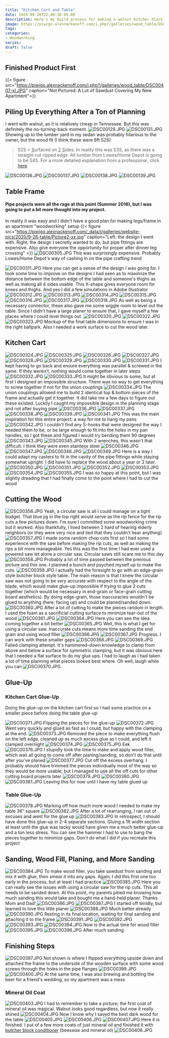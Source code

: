 ```yaml
---
title: "Kitchen Cart and Table"
date: 2020-09-26T22:49:30-05:00
description: Here's my build process for making a walnut butcher block style matching kitchen cart and table.
image: https://piwigo.alexnackenoff.com/i.php?/galleries/wood_table/DSC00407-sm.JPG
tags:
categories:
- Woodworking
series:
draft: false
---
```

## Finished Product First
{{< figure src="https://piwigo.alexnackenoff.com/i.php?/galleries/wood_table/DSC00407-xl.JPG" caption="Not Pictured: A Lot of Sawdust Covering My New Apartment">}}

## Piling Up Everything After a Ton of Planning
I went with walnut, as it is relatively cheap in Tennessee. But this was definitely the no-turning-back moment.
<img src='https://piwigo.alexnackenoff.com/i.php?/galleries/wood_table/DSC00129-la.JPG' alt='DSC00129.JPG'/>
<img src='https://piwigo.alexnackenoff.com/i.php?/galleries/wood_table/DSC00131-la.JPG' alt='DSC00131.JPG'/>
Showing up to the lumber yard in my sedan was probably hilarious to the owner, but the wood fit (I think these were 8ft S2S)
> S2S = <u>S</u>urfaced on <u>2</u> <u>S</u>ides. In reality this was S3S, as there was a straight cut ripped edge. All lumber from Lowes/Home Depot is going to be S4S. For a more detailed explanation from a professional, click <a href="https://thewoodwhisperer.com/articles/s2s-and-s4s-what-gives/">here</a>

<img src='https://piwigo.alexnackenoff.com/i.php?/galleries/wood_table/DSC00136-la.JPG' alt='DSC00136.JPG'/>
<img src='https://piwigo.alexnackenoff.com/i.php?/galleries/wood_table/DSC00137-la.JPG' alt='DSC00137.JPG'/>
<img src='https://piwigo.alexnackenoff.com/i.php?/galleries/wood_table/DSC00138-la.JPG' alt='DSC00138.JPG'/>
<img src='https://piwigo.alexnackenoff.com/i.php?/galleries/wood_table/DSC00139-la.JPG' alt='DSC00139.JPG'/>

## Table Frame
#### Pipe projects were all the rage at this point (Summer 2016), but I was going to put a bit more thought into my project.
In reality it was easy and I didn't have a good plan for making legs/frame in an apartment "woodworking" setup
{{< figure src="https://piwigo.alexnackenoff.com/_data/i/galleries/website-pics/2020/9-26-table/Picture2-xx.jpg" caption="Left: the design I went with. Right: the design I secretly wanted to do, but pipe fittings are expensive. Also give everyone the opportunity for proper after dinner leg crossing" >}}
<img src='https://piwigo.alexnackenoff.com/i.php?/galleries/wood_table/DSC00305-la.JPG' alt='DSC00305.JPG'/>
This was surprisingly expensive. Probably Lowes/Home Depot's way of cashing in on the pipe crafting trend

<img src='https://piwigo.alexnackenoff.com/i.php?/galleries/wood_table/DSC00311-la.JPG' alt='DSC00311.JPG'/>
Here you can get a sense of the design I was going for. I took some time to improve on the designs I had seen as to maximize the distance between the bottom edge of the table and someone's thighs as well as making all 4 sides usable. This X-shape gives everyone room for knees and thighs. And yes I did a few simulations in Adobe Illustrator
<img src='https://piwigo.alexnackenoff.com/i.php?/galleries/wood_table/DSC00312-la.JPG' alt='DSC00312.JPG'/>
<img src='https://piwigo.alexnackenoff.com/i.php?/galleries/wood_table/DSC00313-la.JPG' alt='DSC00313.JPG'/>
<img src='https://piwigo.alexnackenoff.com/i.php?/galleries/wood_table/DSC00314-la.JPG' alt='DSC00314.JPG'/>
<img src='https://piwigo.alexnackenoff.com/i.php?/galleries/wood_table/DSC00315-la.JPG' alt='DSC00315.JPG'/>
<img src='https://piwigo.alexnackenoff.com/i.php?/galleries/wood_table/DSC00316-la.JPG' alt='DSC00316.JPG'/>
<img src='https://piwigo.alexnackenoff.com/i.php?/galleries/wood_table/DSC00317-la.JPG' alt='DSC00317.JPG'/>
<img src='https://piwigo.alexnackenoff.com/i.php?/galleries/wood_table/DSC00318-la.JPG' alt='DSC00318.JPG'/>
As well as being a necessary connector, these also gave me some wiggle room to level out the table. Since I didn't have a large planer to ensure that, I gave myself a few places where I could level things out.

<img src='https://piwigo.alexnackenoff.com/i.php?/galleries/wood_table/DSC00320-la.JPG' alt='DSC00320.JPG'/>
<img src='https://piwigo.alexnackenoff.com/i.php?/galleries/wood_table/DSC00322-la.JPG' alt='DSC00322.JPG'/>
<img src='https://piwigo.alexnackenoff.com/i.php?/galleries/wood_table/DSC00323-la.JPG' alt='DSC00323.JPG'/>
Mockup of the final table dimensions to ensure I was in the right ballpark. Also I needed a work surface to cut the wood later.

## Kitchen Cart
<img src='https://piwigo.alexnackenoff.com/i.php?/galleries/wood_table/DSC00324-la.JPG' alt='DSC00324.JPG'/>
<img src='https://piwigo.alexnackenoff.com/i.php?/galleries/wood_table/DSC00325-la.JPG' alt='DSC00325.JPG'/>
<img src='https://piwigo.alexnackenoff.com/i.php?/galleries/wood_table/DSC00326-la.JPG' alt='DSC00326.JPG'/>
<img src='https://piwigo.alexnackenoff.com/i.php?/galleries/wood_table/DSC00327-la.JPG' alt='DSC00327.JPG'/>
<img src='https://piwigo.alexnackenoff.com/i.php?/galleries/wood_table/DSC00328-la.JPG' alt='DSC00328.JPG'/>
<img src='https://piwigo.alexnackenoff.com/i.php?/galleries/wood_table/DSC00329-la.JPG' alt='DSC00329.JPG'/>
<img src='https://piwigo.alexnackenoff.com/i.php?/galleries/wood_table/DSC00330-la.JPG' alt='DSC00330.JPG'/>
<img src='https://piwigo.alexnackenoff.com/i.php?/galleries/wood_table/DSC00331-la.JPG' alt='DSC00331.JPG'/>
I kept having to go back and ensure everything was parallel & screwed in the same. If they weren't, nothing would come together in later steps
<img src='https://piwigo.alexnackenoff.com/i.php?/galleries/wood_table/DSC00332-la.JPG' alt='DSC00332.JPG'/>
<img src='https://piwigo.alexnackenoff.com/i.php?/galleries/wood_table/DSC00333-la.JPG' alt='DSC00333.JPG'/>
It might be obvious to some, but at first I designed an impossible structure. There was no way to get everything to screw together if not for the union couplings
<img src='https://piwigo.alexnackenoff.com/i.php?/galleries/wood_table/DSC00334-la.JPG' alt='DSC00334.JPG'/>
The union couplings allowed me to build 2 identical top & bottom pieces of the frame and actually get it together. It did take me a few days to figure out these existed. Luckily I caught my impossible design in the planning stage and not after buying pipe
<img src='https://piwigo.alexnackenoff.com/i.php?/galleries/wood_table/DSC00336-la.JPG' alt='DSC00336.JPG'/>
<img src='https://piwigo.alexnackenoff.com/i.php?/galleries/wood_table/DSC00337-la.JPG' alt='DSC00337.JPG'/>
<img src='https://piwigo.alexnackenoff.com/i.php?/galleries/wood_table/DSC00338-la.JPG' alt='DSC00338.JPG'/>
<img src='https://piwigo.alexnackenoff.com/i.php?/galleries/wood_table/DSC00339-la.JPG' alt='DSC00339.JPG'/>

<img src='https://piwigo.alexnackenoff.com/i.php?/galleries/wood_table/DSC00341-la.JPG' alt='DSC00341.JPG'/>
This was the main inspiration for this entire project: a way for me to hang my pans
<img src='https://piwigo.alexnackenoff.com/i.php?/galleries/wood_table/DSC00342-la.JPG' alt='DSC00342.JPG'/>
I couldn't find any S-hooks that were designed the way I needed them to be, or be large enough to fit into the holes in my pan handles, so I got these and figured I would try bending them 90 degrees
<img src='https://piwigo.alexnackenoff.com/i.php?/galleries/wood_table/DSC00343-la.JPG' alt='DSC00343.JPG'/>
<img src='https://piwigo.alexnackenoff.com/i.php?/galleries/wood_table/DSC00345-la.JPG' alt='DSC00345.JPG'/>
With 2 wrenches, this wasn't that difficult. I think they were even stainless steel
<img src='https://piwigo.alexnackenoff.com/i.php?/galleries/wood_table/DSC00346-la.JPG' alt='DSC00346.JPG'/>
<img src='https://piwigo.alexnackenoff.com/i.php?/galleries/wood_table/DSC00347-la.JPG' alt='DSC00347.JPG'/>
<img src='https://piwigo.alexnackenoff.com/i.php?/galleries/wood_table/DSC00348-la.JPG' alt='DSC00348.JPG'/>
<img src='https://piwigo.alexnackenoff.com/i.php?/galleries/wood_table/DSC00349-la.JPG' alt='DSC00349.JPG'/>
Here is a way I could adapt my casters to fit in the cavity of the pipe fittings while staying somewhat upright. I did have to replace the wood about a year or 2 later.
<img src='https://piwigo.alexnackenoff.com/i.php?/galleries/wood_table/DSC00350-la.JPG' alt='DSC00350.JPG'/>
<img src='https://piwigo.alexnackenoff.com/i.php?/galleries/wood_table/DSC00351-la.JPG' alt='DSC00351.JPG'/>
<img src='https://piwigo.alexnackenoff.com/i.php?/galleries/wood_table/DSC00352-la.JPG' alt='DSC00352.JPG'/>
<img src='https://piwigo.alexnackenoff.com/i.php?/galleries/wood_table/DSC00353-la.JPG' alt='DSC00353.JPG'/>
<img src='https://piwigo.alexnackenoff.com/i.php?/galleries/wood_table/DSC00354-la.JPG' alt='DSC00354.JPG'/>
<img src='https://piwigo.alexnackenoff.com/i.php?/galleries/wood_table/DSC00355-la.JPG' alt='DSC00355.JPG'/>
I was so happy at this point, but I was slightly dreading that I had finally come to the point where I had to cut the wood

## Cutting the Wood
<img src='https://piwigo.alexnackenoff.com/i.php?/galleries/wood_table/DSC00356-la.JPG' alt='DSC00356.JPG'/>
Yeah, a circular saw is all I could manage on a tight budget. That blue jig in the top right would serve as the rip fence for the rip cuts a few pictures down. I'm sure I committed some woodworking crime but it worked. Also thankfully, I lived between 2 hard of hearing elderly neighbors (or they were very nice and lied that they couldn't hear anything)
<img src='https://piwigo.alexnackenoff.com/i.php?/galleries/wood_table/DSC00357-la.JPG' alt='DSC00357.JPG'/>
I made some random chop cuts first so I had some experience with the saw before making the rip cuts, as well as making the rips a bit more manageable. Yes this was the first time I had ever used a powered saw let alone a circular saw. Circular saws still scare me to this day
<img src='https://piwigo.alexnackenoff.com/i.php?/galleries/wood_table/DSC00358-la.JPG' alt='DSC00358.JPG'/>
Probably a lot of time passed between the previous picture and this one. I planned a bunch and psyched myself up to make the cuts.
<img src='https://piwigo.alexnackenoff.com/i.php?/galleries/wood_table/DSC00359-la.JPG' alt='DSC00359.JPG'/>
I actually had the foresight to go with an edge-grain style butcher block style table. The main reason is that I knew the circular saw was not going to be very accurate with respect to the angle of the blade, which would make glue-up impossible if trying to glue 2 cuts together (which would be necessary in end-grain or face-grain cutting board aesthetics). By doing edge-grain, those inaccuracies wouldn't be glued to anything (here: facing up) and could be planed/sanded down.
<img src='https://piwigo.alexnackenoff.com/i.php?/galleries/wood_table/DSC00360-la.JPG' alt='DSC00360.JPG'/>
After a lot of cutting to make the pieces random in length. I used the foam as a sacrificial cutting surface to minimize tear-out of the wood
<img src='https://piwigo.alexnackenoff.com/i.php?/galleries/wood_table/DSC00361-la.JPG' alt='DSC00361.JPG'/>
<img src='https://piwigo.alexnackenoff.com/i.php?/galleries/wood_table/DSC00364-la.JPG' alt='DSC00364.JPG'/>
Here you can see the idea coming together a bit better
<img src='https://piwigo.alexnackenoff.com/i.php?/galleries/wood_table/DSC00365-la.JPG' alt='DSC00365.JPG'/>
Well, this is what I get for using a circular saw. Inaccurate cuts means more time sanding the end grain and using wood filler
<img src='https://piwigo.alexnackenoff.com/i.php?/galleries/wood_table/DSC00366-la.JPG' alt='DSC00366.JPG'/>
<img src='https://piwigo.alexnackenoff.com/i.php?/galleries/wood_table/DSC00367-la.JPG' alt='DSC00367.JPG'/>
Progress. I can work with these smaller gaps
<img src='https://piwigo.alexnackenoff.com/i.php?/galleries/wood_table/DSC00368-la.JPG' alt='DSC00368.JPG'/>
<img src='https://piwigo.alexnackenoff.com/i.php?/galleries/wood_table/DSC00369-la.JPG' alt='DSC00369.JPG'/>
Failed clamping attempt. It's hammered-down knowledge to clamp from above and below a surface for symmetric clamping, but it was obvious here that I needed a flat surface to do my glue ups. I had to laugh as I had taken a lot of time planning what pieces looked best where. Oh well, laugh while you can
<img src='https://piwigo.alexnackenoff.com/i.php?/galleries/wood_table/DSC00370-la.JPG' alt='DSC00370.JPG'/>

## Glue-Up

### Kitchen Cart Glue-Up
Doing the glue-up on the kitchen cart first so I had some practice on a smaller piece before doing the table glue-up

<img src='https://piwigo.alexnackenoff.com/i.php?/galleries/wood_table/DSC00371-la.JPG' alt='DSC00371.JPG'/>
Flipping the pieces for the glue-up
<img src='https://piwigo.alexnackenoff.com/i.php?/galleries/wood_table/DSC00372-la.JPG' alt='DSC00372.JPG'/>
Went very quickly and glued as fast as I could, but happy with the clamping at the end.
<img src='https://piwigo.alexnackenoff.com/i.php?/galleries/wood_table/DSC00373-la.JPG' alt='DSC00373.JPG'/>
Removed the piece to make everything flush on the left edge, cleaned up as much excess glue as I could, and left it clamped overnight
<img src='https://piwigo.alexnackenoff.com/i.php?/galleries/wood_table/DSC00374-la.JPG' alt='DSC00374.JPG'/>
<img src='https://piwigo.alexnackenoff.com/i.php?/galleries/wood_table/DSC00375-la.JPG' alt='DSC00375.JPG'/>
Eek
<img src='https://piwigo.alexnackenoff.com/i.php?/galleries/wood_table/DSC00376-la.JPG' alt='DSC00376.JPG'/>
I stupidly took the time to make and apply wood filler, which was all going to come off after planing/sanding, so don't do that until after you've planed
<img src='https://piwigo.alexnackenoff.com/i.php?/galleries/wood_table/DSC00377-la.JPG' alt='DSC00377.JPG'/>
Cut off the excess overhang. I probably should have trimmed the pieces individually most of the way so they would be more usable, but I managed to use all the off cuts for other cutting board projects later
<img src='https://piwigo.alexnackenoff.com/i.php?/galleries/wood_table/DSC00379-la.JPG' alt='DSC00379.JPG'/>
<img src='https://piwigo.alexnackenoff.com/i.php?/galleries/wood_table/DSC00380-la.JPG' alt='DSC00380.JPG'/>
<img src='https://piwigo.alexnackenoff.com/i.php?/galleries/wood_table/DSC00381-la.JPG' alt='DSC00381.JPG'/>
Leaving this for now until I have my table glued up

### Table Glue-Up
<img src='https://piwigo.alexnackenoff.com/i.php?/galleries/wood_table/DSC00378-la.JPG' alt='DSC00378.JPG'/>
Marking off how much more wood I needed to make my table 36" square
<img src='https://piwigo.alexnackenoff.com/i.php?/galleries/wood_table/DSC00382-la.JPG' alt='DSC00382.JPG'/>
After a lot of rearranging, I ran out of excuses and went for the glue up
<img src='https://piwigo.alexnackenoff.com/i.php?/galleries/wood_table/DSC00383-la.JPG' alt='DSC00383.JPG'/>
In retrospect, I should have done this glue-up in 2-4 separate sections. Gluing a 1ft width section at least until the glue was tacky would have given me a much better glue-up and a ton less stress. You can see the hammer I had to use to bang the pieces together to minimize gaps. Don't do what I did if you recreate this project

## Sanding, Wood Fill, Planing, and More Sanding
<img src='https://piwigo.alexnackenoff.com/i.php?/galleries/wood_table/DSC00384-la.JPG' alt='DSC00384.JPG'/>
To make wood filler, you take sawdust from sanding and mix it with glue, then smear it into any gaps. Again, I did this first one too early in the process, but at least I had practice
<img src='https://piwigo.alexnackenoff.com/i.php?/galleries/wood_table/DSC00385-la.JPG' alt='DSC00385.JPG'/>
Here you can really see the issues with using a circular saw for the rip cuts. This all needs to be sanded down. At this point, my parents pitied me knowing how much sanding this would take and bought me a hand-held planer. Thanks Mom and Dad!
<img src='https://piwigo.alexnackenoff.com/i.php?/galleries/wood_table/DSC00386-la.JPG' alt='DSC00386.JPG'/>
<img src='https://piwigo.alexnackenoff.com/i.php?/galleries/wood_table/DSC00387-la.JPG' alt='DSC00387.JPG'/>
I started off timidly, but learned to love this little planer
<img src='https://piwigo.alexnackenoff.com/i.php?/galleries/wood_table/DSC00388-la.JPG' alt='DSC00388.JPG'/>
Much better already
<img src='https://piwigo.alexnackenoff.com/i.php?/galleries/wood_table/DSC00390-la.JPG' alt='DSC00390.JPG'/>
Resting in its final location, waiting for final sanding and attaching it to the frame
<img src='https://piwigo.alexnackenoff.com/i.php?/galleries/wood_table/DSC00391-la.JPG' alt='DSC00391.JPG'/>
<img src='https://piwigo.alexnackenoff.com/i.php?/galleries/wood_table/DSC00392-la.JPG' alt='DSC00392.JPG'/>
<img src='https://piwigo.alexnackenoff.com/i.php?/galleries/wood_table/DSC00393-la.JPG' alt='DSC00393.JPG'/>
<img src='https://piwigo.alexnackenoff.com/i.php?/galleries/wood_table/DSC00394-la.JPG' alt='DSC00394.JPG'/>
Now is the actual time for wood filler
<img src='https://piwigo.alexnackenoff.com/i.php?/galleries/wood_table/DSC00395-la.JPG' alt='DSC00395.JPG'/>
<img src='https://piwigo.alexnackenoff.com/i.php?/galleries/wood_table/DSC00396-la.JPG' alt='DSC00396.JPG'/>
After much sanding

## Finishing Steps
<img src='https://piwigo.alexnackenoff.com/i.php?/galleries/wood_table/DSC00397-la.JPG' alt='DSC00397.JPG'/>
Not shown is where I flipped everything upside down and attached the frame to the underside of the wooden surface with some wood screws through the holes in the pipe flanges
<img src='https://piwigo.alexnackenoff.com/i.php?/galleries/wood_table/DSC00399-la.JPG' alt='DSC00399.JPG'/>
<img src='https://piwigo.alexnackenoff.com/i.php?/galleries/wood_table/DSC00400-la.JPG' alt='DSC00400.JPG'/>
At the same time, I was also brewing and bottling the beer for a friend's wedding, so my apartment was a mess

### Mineral Oil Coat
<img src='https://piwigo.alexnackenoff.com/i.php?/galleries/wood_table/DSC00403-la.JPG' alt='DSC00403.JPG'/>
I had to remember to take a picture; the first coat of mineral oil was magical. Walnut looks good regardless, but now it really shined
<img src='https://piwigo.alexnackenoff.com/i.php?/galleries/wood_table/DSC00404-la.JPG' alt='DSC00404.JPG'/>
Now I know why I saved the best dark wood for the table
<img src='https://piwigo.alexnackenoff.com/i.php?/galleries/wood_table/DSC00405-la.JPG' alt='DSC00405.JPG'/>
<img src='https://piwigo.alexnackenoff.com/i.php?/galleries/wood_table/DSC00406-la.JPG' alt='DSC00406.JPG'/>
<img src='https://piwigo.alexnackenoff.com/i.php?/galleries/wood_table/DSC00407-la.JPG' alt='DSC00407.JPG'/>
Here it is finished. I put of a few more coats of just mineral oil and finished it with <a href="https://www.amazon.com/Howard-BBC012-Butcher-Conditioner-12-Ounce/dp/B001ESTA30/">butcher block conditioner</a> (beeswax and mineral oil)
<img src='https://piwigo.alexnackenoff.com/i.php?/galleries/wood_table/DSC00408-la.JPG' alt='DSC00408.JPG'/>

